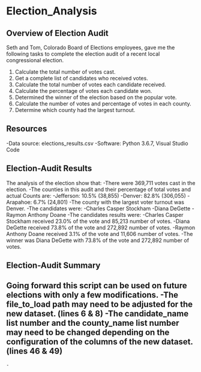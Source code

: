 # Election_Analysis

## Overview of Election Audit
Seth and Tom, Colorado Board of Elections employees, gave me the following tasks to complete the election audit of a recent local congressional election.

1.  Calculate the total number of votes cast.
2.  Get a complete list of candidates who received votes.
3.  Calculate the total number of votes each candidate received.
4.  Calculate the percentage of votes each candidate won.
5.  Determined the winner of the election based on the popular vote.
6.  Calculate the number of votes and percentage of votes in each county.
7.  Determine which county had the largest turnout.

## Resources
-Data source: elections_results.csv
-Software: Python 3.6.7, Visual Studio Code 

## Election-Audit Results
The analysis of the election show that:
-There were 369,711 votes cast in the election.
-The counties in this audit and their percentage of total votes and actual   Counts are:
    -Jefferson: 10.5% (38,855)
    -Denver: 82.8% (306,055)
    -Arapahoe: 6.7% (24,801)
-The county with the largest voter turnout was Denver.
-The candidates were:
    -Charles Casper Stockham
    -Diana DeGette
    -Raymon Anthony Doane
-The candidates results were:
    -Charles Casper Stockham received 23.0% of the vote and 85,213 number of votes.
    -Diana DeGette received 73.8% of the vote and 272,892 number of votes.
    -Raymon Anthony Doane received 3.1% of the vote and 11,606 number of votes.
-The winner was Diana DeGette with 73.8% of the vote and 272,892 number of votes.

## Election-Audit Summary
Going forward this script can be used on future elections with only a few modifications.
-The file_to_load path may need to be adjusted for the new dataset. (lines 6 & 8)
-The candidate_name list number and the county_name list number may need to be changed depending on the configuration of the columns of the new dataset. (lines 46 & 49)
-


    -



